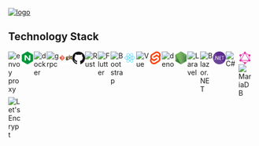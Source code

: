 [<img src="https://bidipeppercrap.s3-ap-southeast-1.amazonaws.com/assets/logo_long.svg" alt="logo" height="26px">][bidipeppercrap]

## Technology Stack

[<img align="left" width="26px" src="https://landscape.cncf.io/logos/envoy.svg" alt="envoy proxy">][envoyproxy]
[<img align="left" width="26px" src="https://raw.githubusercontent.com/github/explore/85cceaeeaf993ca35664dc37ea24f9237fbbfc14/topics/nginx/nginx.png" alt="nginx">][nginx]
[<img align="left" width="26px" src="https://www.docker.com/sites/default/files/d8/styles/role_icon/public/2019-07/vertical-logo-monochromatic.png?itok=erja9lKc" alt="docker">][docker]
[<img align="left" width="26px" src="https://grpc.io/img/grpc_square_reverse_4x.png" alt="grpc">][grpc]
[<img align="left" width="26px" src="https://raw.githubusercontent.com/github/explore/80688e429a7d4ef2fca1e82350fe8e3517d3494d/topics/git/git.png" alt="git">][git]
[<img align="left" width="26px" src="https://raw.githubusercontent.com/github/explore/78df643247d429f6cc873026c0622819ad797942/topics/github/github.png" alt="GitHub">][github]
[<img align="left" width="26px" src="https://www.rust-lang.org/static/images/rust-logo-blk.svg" alt="Rust">][rust]
[<img align="left" width="26px" src="https://raw.githubusercontent.com/flutter/website/master/src/_assets/image/flutter-logomark-1080px.png" alt="Flutter">][flutter]
[<img align="left" width="26px" src="https://camo.githubusercontent.com/0e0adf58c74c6e74bb64ece5d0ef4620f4f46915/68747470733a2f2f76352e676574626f6f7473747261702e636f6d2f646f63732f352e302f6173736574732f6272616e642f626f6f7473747261702d6c6f676f2d736861646f772e706e67" alt="Bootstrap">][bootstrap]
[<img align="left" width="26px" src="https://raw.githubusercontent.com/github/explore/80688e429a7d4ef2fca1e82350fe8e3517d3494d/topics/react/react.png" alt="React">][react]
[<img align="left" width="26px" src="https://vuejs.org/images/logo.png" alt="Vue">][vue]
[<img align="left" width="26px" src="https://raw.githubusercontent.com/github/explore/42198dc9113595ddd22cc12771bb719c8cf08b67/topics/svelte/svelte.png" alt="svelte">][svelte]
[<img align="left" width="26px" src="https://deno.land/logo.svg" alt="deno">][deno]
[<img align="left" width="26px" src="https://raw.githubusercontent.com/github/explore/80688e429a7d4ef2fca1e82350fe8e3517d3494d/topics/nodejs/nodejs.png" alt="node.js">][nodejs]
[<img align="left" width="26px" src="https://laravel.com/img/logomark.min.svg" alt="Laravel">][laravel]
[<img align="left" width="26px" src="https://devblogs.microsoft.com/aspnet/wp-content/uploads/sites/16/2019/04/BrandBlazor_nohalo_1000x.png" alt="Blazor.NET">][blazor]
[<img align="left" width="26px" src="https://raw.githubusercontent.com/github/explore/93d8a67084f94b2a444e510199a6e7622e5b09a3/topics/dotnet/dotnet.png" alt=".NET">][dotnet]
[<img align="left" width="26px" src="https://upload.wikimedia.org/wikipedia/commons/7/7a/C_Sharp_logo.svg" alt="C#">][csharp]
[<img align="left" width="26px" src="https://raw.githubusercontent.com/github/explore/80688e429a7d4ef2fca1e82350fe8e3517d3494d/topics/graphql/graphql.png" alt="GraphQL">][graphql]
[<img align="left" width="26px" src="https://mariadb.org/wp-content/uploads/2019/02/cropped-mariadb_org_rgb_r_512-1-270x270.png" alt="MariaDB">][mariadb]
[<img align="left" width="26px" src="https://letsencrypt.org/images/le-logo-standard.png" alt="Let's Encrypt">][letsencrypt]

[bidipeppercrap]: https://bidipeppercrap.com/
[envoyproxy]: https://www.envoyproxy.io/
[nginx]: https://nginx.org/
[docker]: https://www.docker.com/
[grpc]: https://grpc.io/
[git]: https://git-scm.com/
[github]: https://github.com/
[rust]: https://www.rust-lang.org/
[mariadb]: https://mariadb.org/
[csharp]: https://dotnet.microsoft.com/learn/csharp
[dotnet]: https://dotnet.microsoft.com/
[blazor]: https://dotnet.microsoft.com/apps/aspnet/web-apps/blazor
[laravel]: https://laravel.com/
[nodejs]: https://nodejs.org/
[deno]: https://deno.land/
[svelte]: https://svelte.dev/
[vue]: https://vuejs.org/
[react]: https://reactjs.org/
[bootstrap]: https://getbootstrap.com/
[flutter]: https://flutter.dev/
[letsencrypt]: https://letsencrypt.org/
[graphql]: https://graphql.org/
